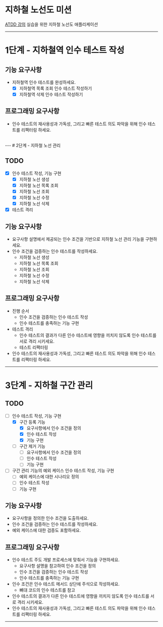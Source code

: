 # 지하철 노선도 미션
[ATDD 강의](https://edu.nextstep.camp/c/R89PYi5H) 실습을 위한 지하철 노선도 애플리케이션

---
# 1단계 - 지하철역 인수 테스트 작성

## 기능 요구사항
* 지하철역 인수 테스트를 완성하세요.
  * [X] 지하철역 목록 조회 인수 테스트 작성하기
  * [X] 지하철역 삭제 인수 테스트 작성하기

## 프로그래밍 요구사항
* 인수 테스트의 재사용성과 가독성, 그리고 빠른 테스트 의도 파악을 위해 인수 테스트를 리팩터링 하세요.  
</br>
---
# 2단계 - 지하철 노선 관리

## TODO
* [X] 인수 테스트 작성, 기능 구현
  * [X] 지하철 노선 생성
  * [X] 지하철 노선 목록 조회
  * [X] 지하철 노선 조회
  * [X] 지하철 노선 수정
  * [X] 지하철 노선 삭제
* [X] 테스트 격리

## 기능 요구사항
* 요구사항 설명에서 제공되는 인수 조건을 기반으로 지하철 노선 관리 기능을 구현하세요.
* 인수 조건을 검증하는 인수 테스트를 작성하세요.
  * 지하철 노선 생성
  * 지하철 노선 목록 조회
  * 지하철 노선 조회
  * 지하철 노선 수정
  * 지하철 노선 삭제

## 프로그래밍 요구사항
* 진행 순서
  * 인수 조건을 검증하는 인수 테스트 작성
  * 인수 테스트를 충족하는 기능 구현
* 테스트 격리
  * 인수 테스트의 결과가 다른 인수 테스트에 영향을 끼치지 않도록 인수 테스트를 서로 격리 시키세요.
  * 테스트 리팩터링
* 인수 테스트의 재사용성과 가독성, 그리고 빠른 테스트 의도 파악을 위해 인수 테스트를 리팩터링 하세요.
  </br>
---
# 3단계 - 지하철 구간 관리

## TODO
* [ ] 인수 테스트 작성, 기능 구현
  * [X] 구간 등록 기능
    * [X] 요구사항에서 인수 조건을 정의
    * [X] 인수 테스트 작성
    * [X] 기능 구현
  * [ ] 구간 제거 기능
    * [ ] 요구사항에서 인수 조건을 정의
    * [ ] 인수 테스트 작성
    * [ ] 기능 구현
* [ ] 구간 관리 기능의 예외 케이스 인수 테스트 작성, 기능 구현
  * [ ] 예외 케이스에 대한 시나리오 정의
  * [ ] 인수 테스트 작성
  * [ ] 기능 구현

## 기능 요구사항
* 요구사항을 정의한 인수 조건을 도출하세요.
* 인수 조건을 검증하는 인수 테스트를 작성하세요.
* 예외 케이스에 대한 검증도 포함하세요.

## 프로그래밍 요구사항
* 인수 테스트 주도 개발 프로세스에 맞춰서 기능을 구현하세요.
  * 요구사항 설명을 참고하여 인수 조건을 정의
  * 인수 조건을 검증하는 인수 테스트 작성
  * 인수 테스트를 충족하는 기능 구현
* 인수 조건은 인수 테스트 메서드 상단에 주석으로 작성하세요.
  * 뼈대 코드의 인수 테스트를 참고
* 인수 테스트의 결과가 다른 인수 테스트에 영향을 끼치지 않도록 인수 테스트를 서로 격리 시키세요.
* 인수 테스트의 재사용성과 가독성, 그리고 빠른 테스트 의도 파악을 위해 인수 테스트를 리팩터링 하세요.
---
